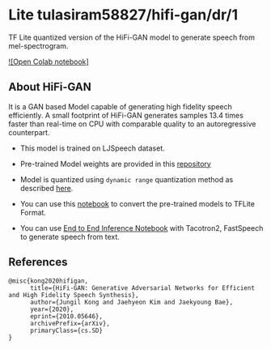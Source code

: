 # Lite tulasiram58827/hifi-gan/dr/1
TF Lite quantized version of the HiFi-GAN model to generate speech from mel-spectrogram.

<!-- parent-model: tulasiram58827/hifi-gan/1 -->
<!-- asset-path: legacy -->

[![Open Colab notebook]](https://colab.research.google.com/github/tulasiram58827/TTS_TFLite/blob/main/HiFi-GAN.ipynb)

## About HiFi-GAN

It is a GAN based Model capable of generating high fidelity speech efficiently. A small footprint of HiFi-GAN generates samples 13.4 times faster than real-time on CPU with comparable quality to an autoregressive counterpart.

- This model is trained on LJSpeech dataset.

- Pre-trained Model weights are provided in this [repository](https://github.com/jik876/hifi-gan)

- Model is quantized using `dynamic range` quantization method as described [here](https://www.tensorflow.org/lite/performance/post_training_quant).

- You can use this [notebook](https://github.com/tulasiram58827/TTS_TFLite/blob/main/HiFi-GAN.ipynb) to convert the pre-trained models to TFLite Format.

- You can use [End to End Inference Notebook](https://github.com/tulasiram58827/TTS_TFLite/blob/main/End_to_End_TTS.ipynb) with Tacotron2, FastSpeech to generate speech from text.

## References

```
@misc{kong2020hifigan,
      title={HiFi-GAN: Generative Adversarial Networks for Efficient and High Fidelity Speech Synthesis}, 
      author={Jungil Kong and Jaehyeon Kim and Jaekyoung Bae},
      year={2020},
      eprint={2010.05646},
      archivePrefix={arXiv},
      primaryClass={cs.SD}
}
```
